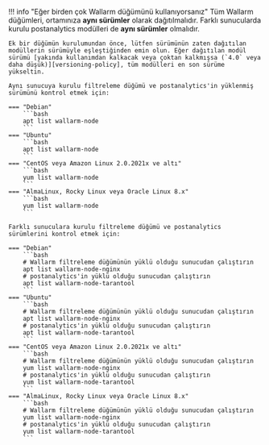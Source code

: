 !!! info "Eğer birden çok Wallarm düğümünü kullanıyorsanız"
    Tüm Wallarm düğümleri, ortamınıza **aynı sürümler** olarak dağıtılmalıdır. Farklı sunucularda kurulu postanalytics modülleri de **aynı sürümler** olmalıdır.

    Ek bir düğümün kurulumundan önce, lütfen sürümünün zaten dağıtılan modüllerin sürümüyle eşleştiğinden emin olun. Eğer dağıtılan modül sürümü [yakında kullanımdan kalkacak veya çoktan kalkmışsa (`4.0` veya daha düşük)][versioning-policy], tüm modülleri en son sürüme yükseltin.

    Aynı sunucuya kurulu filtreleme düğümü ve postanalytics'in yüklenmiş sürümünü kontrol etmek için:

    === "Debian"
        ```bash
        apt list wallarm-node
        ```
    === "Ubuntu"
        ```bash
        apt list wallarm-node
        ```
    === "CentOS veya Amazon Linux 2.0.2021x ve altı"
        ```bash
        yum list wallarm-node
        ```
    === "AlmaLinux, Rocky Linux veya Oracle Linux 8.x"
        ```bash
        yum list wallarm-node
        ```
    
    Farklı sunuculara kurulu filtreleme düğümü ve postanalytics sürümlerini kontrol etmek için:

    === "Debian"
        ```bash
        # Wallarm filtreleme düğümünün yüklü olduğu sunucudan çalıştırın
        apt list wallarm-node-nginx
        # postanalytics'in yüklü olduğu sunucudan çalıştırın
        apt list wallarm-node-tarantool
        ```
    === "Ubuntu"
        ```bash
        # Wallarm filtreleme düğümünün yüklü olduğu sunucudan çalıştırın
        apt list wallarm-node-nginx
        # postanalytics'in yüklü olduğu sunucudan çalıştırın
        apt list wallarm-node-tarantool
        ```
    === "CentOS veya Amazon Linux 2.0.2021x ve altı"
        ```bash
        # Wallarm filtreleme düğümünün yüklü olduğu sunucudan çalıştırın
        yum list wallarm-node-nginx
        # postanalytics'in yüklü olduğu sunucudan çalıştırın
        yum list wallarm-node-tarantool
        ```
    === "AlmaLinux, Rocky Linux veya Oracle Linux 8.x"
        ```bash
        # Wallarm filtreleme düğümünün yüklü olduğu sunucudan çalıştırın
        yum list wallarm-node-nginx
        # postanalytics'in yüklü olduğu sunucudan çalıştırın
        yum list wallarm-node-tarantool
        ```